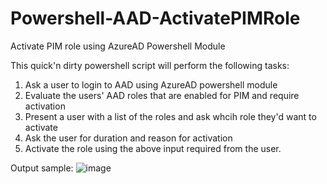 # Powershell-AAD-ActivatePIMRole
Activate PIM role using AzureAD Powershell Module


This quick'n dirty powershell script will perform the following tasks:
1. Ask a user to login to AAD using AzureAD powershell module
2. Evaluate the users' AAD roles that are enabled for PIM and require activation
4. Present a user with a list of the roles and ask whcih role they'd want to activate
5. Ask the user for duration and reason for activation
6. Activate the role using the above input required from the user.

Output sample:
![image](https://user-images.githubusercontent.com/67024372/179539143-bf08cf2b-cd3b-4a12-8ff3-509e78ae653c.png)
